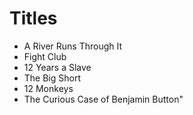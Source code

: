 # Titles

* A River Runs Through It
* Fight Club
* 12 Years a Slave
* The Big Short
* 12 Monkeys
* The Curious Case of Benjamin Button"

